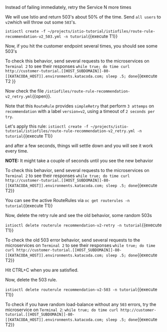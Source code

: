 Instead of failing immediately, retry the Service N more times

We will use Istio and return 503's about 50% of the time. Send `all users` to `v2`which will throw out some `503`'s.

`istioctl create -f ~/projects/istio-tutorial/istiofiles/route-rule-recommendation-v2_503.yml -n tutorial`{{execute T1}}

Now, if you hit the customer endpoint several times, you should see some 503's

To check this behavior, send several requests to the microservices on `Terminal 2` to see their responses
`while true; do time curl http://customer-tutorial.[[HOST_SUBDOMAIN]]-80-[[KATACODA_HOST]].environments.katacoda.com; sleep .5; done`{{execute T2 }}

Now check the file `/istiofiles/route-rule-recommendation-v2_retry.yml`{{open}}.

Note that this `RouteRule` provides `simpleRetry` that perform `3 attemps` on `recommendation` with a label `version=v2`, using a timeout of `2 seconds per try`.

Let's apply this rule: `istioctl create -f ~/projects/istio-tutorial/istiofiles/route-rule-recommendation-v2_retry.yml -n tutorial`{{execute T1}}

and after a few seconds, things will settle down and you will see it work every time.

**NOTE:** It might take a couple of seconds until you see the new behavior

To check this behavior, send several requests to the microservices on `Terminal 2` to see their responses
`while true; do time curl http://customer-tutorial.[[HOST_SUBDOMAIN]]-80-[[KATACODA_HOST]].environments.katacoda.com; sleep .5; done`{{execute T2}}

You can see the active RouteRules via `oc get routerules -n tutorial`{{execute T1}}

Now, delete the retry rule and see the old behavior, some random 503s

`istioctl delete routerule recommendation-v2-retry -n tutorial`{{execute T1}}

To check the old 503 error behavior, send several requests to the microservices on `Terminal 2` to see their responses
`while true; do time curl http://customer-tutorial.[[HOST_SUBDOMAIN]]-80-[[KATACODA_HOST]].environments.katacoda.com; sleep .5; done`{{execute T2}}


Hit CTRL+C when you are satisfied.

Now, delete the 503 rule.

`istioctl delete routerule recommendation-v2-503 -n tutorial`{{execute T1}}

To check if you have random load-balance without any `503` errors, try the microservice on `Terminal 2`: `while true; do time curl http://customer-tutorial.[[HOST_SUBDOMAIN]]-80-[[KATACODA_HOST]].environments.katacoda.com; sleep .5; done`{{execute T2}}

